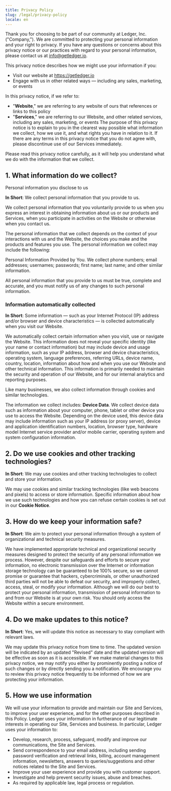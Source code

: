 ```yaml
---
title: Privacy Policy
slug: /legal/privacy-policy
locale: en
---
```


Thank you for choosing to be part of our community at Ledger, Inc. ("Company,"). We are committed to protecting your personal information and your right to privacy. If you have any questions or concerns about this privacy notice or our practices with regard to your personal information, please contact us at info@getledger.io.

This privacy notice describes how we might use your information if you:

- Visit our website at https://getledger.io
- Engage with us in other related ways ― including any sales, marketing, or events

In this privacy notice, if we refer to:

- "**Website**," we are referring to any website of ours that references or links to this policy
- "**Services**," we are referring to our Website, and other related services, including any sales, marketing, or events
  The purpose of this privacy notice is to explain to you in the clearest way possible what information we collect, how we use it, and what rights you have in relation to it. If there are any terms in this privacy notice that you do not agree with, please discontinue use of our Services immediately.

Please read this privacy notice carefully, as it will help you understand what we do with the information that we collect.

## 1. What information do we collect?

Personal information you disclose to us

**In Short**: We collect personal information that you provide to us.

We collect personal information that you voluntarily provide to us when you express an interest in obtaining information about us or our products and Services, when you participate in activities on the Website or otherwise when you contact us.

The personal information that we collect depends on the context of your interactions with us and the Website, the choices you make and the products and features you use. The personal information we collect may include the following:

Personal Information Provided by You. We collect phone numbers; email addresses; usernames; passwords; first name; last name; and other similar information.

All personal information that you provide to us must be true, complete and accurate, and you must notify us of any changes to such personal information.

### Information automatically collected

**In Short**: Some information — such as your Internet Protocol (IP) address and/or browser and device characteristics — is collected automatically when you visit our Website.

We automatically collect certain information when you visit, use or navigate the Website. This information does not reveal your specific identity (like your name or contact information) but may include device and usage information, such as your IP address, browser and device characteristics, operating system, language preferences, referring URLs, device name, country, location, information about how and when you use our Website and other technical information. This information is primarily needed to maintain the security and operation of our Website, and for our internal analytics and reporting purposes.

Like many businesses, we also collect information through cookies and similar technologies.

The information we collect includes: **Device Data**. We collect device data such as information about your computer, phone, tablet or other device you use to access the Website. Depending on the device used, this device data may include information such as your IP address (or proxy server), device and application identification numbers, location, browser type, hardware model Internet service provider and/or mobile carrier, operating system and system configuration information.

## 2. Do we use cookies and other tracking technologies?

**In Short**: We may use cookies and other tracking technologies to collect and store your information.

We may use cookies and similar tracking technologies (like web beacons and pixels) to access or store information. Specific information about how we use such technologies and how you can refuse certain cookies is set out in our **Cookie Notice**.

## 3. How do we keep your information safe?

**In Short**: We aim to protect your personal information through a system of organizational and technical security measures.

We have implemented appropriate technical and organizational security measures designed to protect the security of any personal information we process. However, despite our safeguards and efforts to secure your information, no electronic transmission over the Internet or information storage technology can be guaranteed to be 100% secure, so we cannot promise or guarantee that hackers, cybercriminals, or other unauthorized third parties will not be able to defeat our security, and improperly collect, access, steal, or modify your information. Although we will do our best to protect your personal information, transmission of personal information to and from our Website is at your own risk. You should only access the Website within a secure environment.

## 4. Do we make updates to this notice?

**In Short**: Yes, we will update this notice as necessary to stay compliant with relevant laws.

We may update this privacy notice from time to time. The updated version will be indicated by an updated "Revised" date and the updated version will be effective as soon as it is accessible. If we make material changes to this privacy notice, we may notify you either by prominently posting a notice of such changes or by directly sending you a notification. We encourage you to review this privacy notice frequently to be informed of how we are protecting your information.

## 5. How we use information

We will use your information to provide and maintain our Site and Services, to improve your user experience, and for the other purposes described in this Policy. Ledger uses your information in furtherance of our legitimate interests in operating our Site, Services and business. In particular, Ledger uses your information to:

- Develop, research, process, safeguard, modify and improve our communications, the Site and Services.
- Send correspondence to your email address, including sending password verification and retrieval links, billing, account management information, newsletters, answers to queries/suggestions and other notices related to the Site and Services.
- Improve your user experience and provide you with customer support.
- Investigate and help prevent security issues, abuse and breaches.
- As required by applicable law, legal process or regulation.